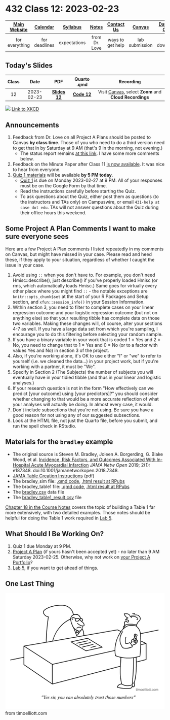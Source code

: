 # 432 Class 12: 2023-02-23

[Main Website](https://thomaselove.github.io/432-2023/) | [Calendar](https://thomaselove.github.io/432-2023/calendar.html) | [Syllabus](https://thomaselove.github.io/432-syllabus-2023/) | [Notes](https://thomaselove.github.io/432-notes/) | [Contact Us](https://thomaselove.github.io/432-2023/contact.html) | [Canvas](https://canvas.case.edu) | [Data and Code](https://github.com/THOMASELOVE/432-data) | [Sources](https://github.com/THOMASELOVE/432-classes-2023/tree/main/sources)
:-----------: | :--------------: | :----------: | :---------: | :-------------: | :-----------: | :------------: |:------:
for everything | for deadlines | expectations | from Dr. Love | ways to get help | lab submission | for downloads | to read

## Today's Slides

Class | Date | PDF | Quarto .qmd | Recording
:---: | :--------: | :------: | :------: | :-------------:
12 | 2023-02-23 | **[Slides 12](https://github.com/THOMASELOVE/432-slides-2023/blob/main/slides12.pdf)** | **[Code 12](https://github.com/THOMASELOVE/432-slides-2023/blob/main/slides12.qmd)** | Visit [Canvas](https://canvas.case.edu/), select **Zoom** and **Cloud Recordings**

![](https://imgs.xkcd.com/comics/data_quality.png) [Link to XKCD](https://xkcd.com/2739)

## Announcements

1. Feedback from Dr. Love on all Project A Plans should be posted to Canvas **by class time**. Those of you who need to do a third version need to get that in by Saturday at 9 AM (that's 9 in the morning, not evening.)
    - The status report remains [at this link](https://github.com/THOMASELOVE/432-classes-2023/blob/main/projectA/plans.md). I have some more comments below.
2. Feedback on the Minute Paper after Class 11 [is now available](min-11-feedback.pdf). It was nice to hear from everyone. 
3. [Quiz 1 materials](https://thomaselove.github.io/432-2023/quiz1.html) will be available **by 5 PM today**. 
    - [Quiz 1](https://thomaselove.github.io/432-2023/quiz1.html) is due on Monday 2023-02-27 at 9 PM. All of your responses must be on the Google Form by that time.
    - Read the instructions carefully before starting the Quiz.
    - To ask questions about the Quiz, either post them as questions (to the instructors and TAs only) on Campuswire, or email `431-help at case dot edu`. TAs will not answer questions about the Quiz during their office hours this weekend.

## Some Project A Plan Comments I want to make sure everyone sees

Here are a few Project A Plan comments I listed repeatedly in my comments on Canvas, but might have missed in your case. Please read and heed these, if they apply to your situation, regardless of whether I caught the issue in your case.

1. Avoid using `::` when you don't have to. For example, you don't need Hmisc::describe(), just describe() if you've properly loaded Hmisc (or rms, which automatically loads Hmisc.) Same goes for virtually every other place where you might find `::` - the notable exceptions are `knitr::opts_chunk$set` at the start of your R Packages and Setup section, and `xfun::session_info()` in your Session Information.
2. Within section 3, you need to filter to complete cases on your linear regression outcome and your logistic regression outcome (but not on anything else) so that your resulting tibble has complete data on those two variables. Making these changes will, of course, alter your sections 4-7 as well. If you have a large data set from which you're sampling, I encourage you to do this filtering before selecting your random sample. 
3. If you have a binary variable in your work that is coded 1 = Yes and 2 = No, you need to change that to 1 = Yes and 0 = No (or to a factor with values Yes and No) in section 3 of the project.
4. Also, if you're working alone, it's OK to use either "I" or "we" to refer to yourself (i.e. we cleaned the data...) in your project work, but if you're working with a partner, it must be "We".
5. Specify in Section 2 (The Subjects) the number of subjects you will eventually have in your tidied tibble (and thus in your linear and logistic analyses.)
6. If your research question is not in the form "How effectively can we predict [your outcome] using [your predictors]?" you should consider whether changing to that would be a more accurate reflection of what your analyses will actually be doing. In almost every case, it would.
7. Don't include subsections that you're not using. Be sure you have a good reason for not using any of our suggested subsections.
8. Look at the HTML file, not just the Quarto file, before you submit, and run the spell check in RStudio.

## Materials for the `bradley` example

- The original source is Steven M. Bradley, Joleen A. Borgerding, G. Blake Wood, et al. [Incidence, Risk Factors, and Outcomes Associated With In-Hospital Acute Myocardial Infarction](https://jamanetwork.com/journals/jamanetworkopen/fullarticle/2720923) *JAMA Netw Open* 2019; 2(1): e187348. doi:10.1001/jamanetworkopen.2018.7348.
- [JAMA Table Creation Instructions](https://jama.jamanetwork.com/data/ifora-forms/jama/tablecreationinst.pdf) (pdf)
- The bradley_sim file: [.qmd code](https://github.com/THOMASELOVE/432-slides-2023/blob/main/c12/bradley_sim.qmd), [.html result at RPubs](https://rpubs.com/TELOVE/bradley-simulate-432)
- The bradley_table1 file: [.qmd code](https://github.com/THOMASELOVE/432-slides-2023/blob/main/c12/bradley_table1.qmd), [.html result at RPubs](https://rpubs.com/TELOVE/bradley-table1-432)
- The [bradley.csv](https://github.com/THOMASELOVE/432-slides-2023/blob/main/c12/data/bradley.csv) data file
- The [bradley_table1_result.csv](https://github.com/THOMASELOVE/432-slides-2023/blob/main/c12/data/bradley_table1_result.csv) file

[Chapter 18 in the Course Notes](https://thomaselove.github.io/432-notes/) covers the topic of building a Table 1 far more extensively, with two detailed examples. Those notes should be helpful for doing the Table 1 work required in [Lab 5](https://thomaselove.github.io/432-2023/lab5.html).

## What Should I Be Working On?

1. Quiz 1 due Monday at 9 PM.
2. [Project A Plan](https://thomaselove.github.io/432-2023/projA.html#the-project-a-plan) (if yours hasn't been accepted yet) - no later than 9 AM Saturday 2023-02-25. Otherwise, why not work on [your Project A Portfolio](https://thomaselove.github.io/432-2023/projA.html)?
3. [Lab 5](https://thomaselove.github.io/432-2023/lab5.html), if you want to get ahead of things.

## One Last Thing

![](cv_image.png) from timoelliott.com
